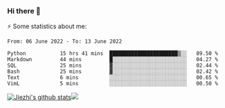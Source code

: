 ### Hi there 👋

⚡ Some statistics about me:


<!--START_SECTION:waka-->

```text
From: 06 June 2022 - To: 13 June 2022

Python           15 hrs 41 mins  ██████████████████████▒░░   89.50 %
Markdown         44 mins         █░░░░░░░░░░░░░░░░░░░░░░░░   04.27 %
SQL              25 mins         ▓░░░░░░░░░░░░░░░░░░░░░░░░   02.44 %
Bash             25 mins         ▓░░░░░░░░░░░░░░░░░░░░░░░░   02.42 %
Text             6 mins          ░░░░░░░░░░░░░░░░░░░░░░░░░   00.65 %
VimL             5 mins          ░░░░░░░░░░░░░░░░░░░░░░░░░   00.50 %
```

<!--END_SECTION:waka-->





[![Jiezhi's github stats](https://github-readme-stats.vercel.app/api?username=Jiezhi&show_icons=true)](https://github.com/Jiezhi/github-readme-stats)[![](https://stats.justsong.cn/api/leetcode/?username=Jiezhi)](https://leetcode.com/Jiezhi/) 
<!--
[![Top Langs](https://github-readme-stats.vercel.app/api/top-langs/?username=Jiezhi&hide=javascript,html)](https://github.com/Jiezhi/github-readme-stats)

**Jiezhi/Jiezhi** is a ✨ _special_ ✨ repository because its `README.md` (this file) appears on your GitHub profile.

Here are some ideas to get you started:

- 🔭 I’m currently working on ...
- 🌱 I’m currently learning ...
- 👯 I’m looking to collaborate on ...
- 🤔 I’m looking for help with ...
- 💬 Ask me about ...
- 📫 How to reach me: ...
- 😄 Pronouns: ...
- ⚡ Fun fact: ...
-->

